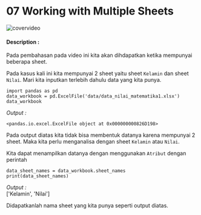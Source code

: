# 07 Working with Multiple Sheets

![covervideo](http://bit.ly/makeaicovervideo)

#### **Description :**
Pada pembahasan pada video ini kita akan dihdapatkan ketika mempunyai beberapa sheet. 

Pada kasus kali ini kita mempunyai 2 sheet yaitu sheet ```Kelamin``` dan sheet ```Nilai```. Mari kita inputkan terlebih dahulu data yang kita punya.
```
import pandas as pd
data_workbook = pd.ExcelFile('data/data_nilai_matematika1.xlsx')
data_workbook
```
*Output :* <br>
```
<pandas.io.excel.ExcelFile object at 0x000000000826D198>
```

Pada output diatas kita tidak bisa membentuk datanya karena mempunyai 2 sheet. Maka kita perlu menganalisa dengan sheet ```Kelamin``` atau ```Nilai```.

Kita dapat menampilkan datanya dengan menggunakan ```Atribut``` dengan perintah
```
data_sheet_names = data_workbook.sheet_names
print(data_sheet_names)
```
*Output :* <br>
['Kelamin', 'Nilai']

Didapatkanlah nama sheet yang kita punya seperti output diatas. 